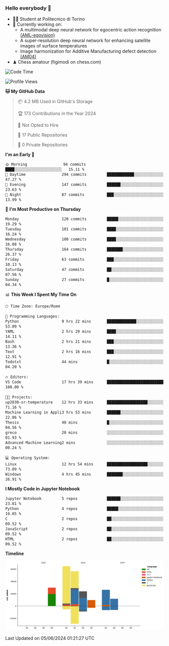 ### Hello everybody 👋
- 🧑‍🎓 Student at Politecnico di Torino
- 🤖 Currently working on:
  - A multimodal deep neural network for egocentric action recognition [(AML-egovision)](https://github.com/figimodi/AML-egovision)
  - A super-resolution deep neural network for enhancing satellite images of surface temperatures
  - Image harmonization for Additive Manufacturing defect detection [(AM04)](https://github.com/figimodi/AM04)
- ♟ Chess amatour (figimodi on chess.com)

<!--
[![Figimodi's GitHub stats](https://github-readme-stats.vercel.app/api?username=figimodi&rank_icon=github&show_icons=true&include_all_commits=true)](https://github.com/figimodi/github-readme-stats)

![Top Langs](https://github-readme-stats.vercel.app/api/top-langs/?username=figimodi&layout=compact&)

[![Figimodi's WakaTime stats](https://github-readme-stats.vercel.app/api/wakatime?username=figimodi)](https://github.com/figimodi/github-readme-stats)
-->

<!--START_SECTION:waka-->
![Code Time](http://img.shields.io/badge/Code%20Time-156%20hrs%2018%20mins-blue)

![Profile Views](http://img.shields.io/badge/Profile%20Views-1-blue)

**🐱 My GitHub Data** 

> 📦 4.2 MB Used in GitHub's Storage 
 > 
> 🏆 173 Contributions in the Year 2024
 > 
> 🚫 Not Opted to Hire
 > 
> 📜 17 Public Repositories 
 > 
> 🔑 0 Private Repositories 
 > 
**I'm an Early 🐤** 

```text
🌞 Morning                94 commits          ████░░░░░░░░░░░░░░░░░░░░░   15.11 % 
🌆 Daytime                294 commits         ████████████░░░░░░░░░░░░░   47.27 % 
🌃 Evening                147 commits         ██████░░░░░░░░░░░░░░░░░░░   23.63 % 
🌙 Night                  87 commits          ███░░░░░░░░░░░░░░░░░░░░░░   13.99 % 
```
📅 **I'm Most Productive on Thursday** 

```text
Monday                   120 commits         █████░░░░░░░░░░░░░░░░░░░░   19.29 % 
Tuesday                  101 commits         ████░░░░░░░░░░░░░░░░░░░░░   16.24 % 
Wednesday                100 commits         ████░░░░░░░░░░░░░░░░░░░░░   16.08 % 
Thursday                 164 commits         ███████░░░░░░░░░░░░░░░░░░   26.37 % 
Friday                   63 commits          ███░░░░░░░░░░░░░░░░░░░░░░   10.13 % 
Saturday                 47 commits          ██░░░░░░░░░░░░░░░░░░░░░░░   07.56 % 
Sunday                   27 commits          █░░░░░░░░░░░░░░░░░░░░░░░░   04.34 % 
```


📊 **This Week I Spent My Time On** 

```text
🕑︎ Time Zone: Europe/Rome

💬 Programming Languages: 
Python                   9 hrs 22 mins       █████████████░░░░░░░░░░░░   53.09 % 
YAML                     2 hrs 29 mins       ████░░░░░░░░░░░░░░░░░░░░░   14.11 % 
Bash                     2 hrs 21 mins       ███░░░░░░░░░░░░░░░░░░░░░░   13.36 % 
Text                     2 hrs 16 mins       ███░░░░░░░░░░░░░░░░░░░░░░   12.91 % 
Todotxt                  44 mins             █░░░░░░░░░░░░░░░░░░░░░░░░   04.20 % 

🔥 Editors: 
VS Code                  17 hrs 39 mins      █████████████████████████   100.00 % 

🐱‍💻 Projects: 
up2030-sr-temperature    12 hrs 33 mins      ██████████████████░░░░░░░   71.16 % 
Machine Learning in Appli3 hrs 53 mins       ██████░░░░░░░░░░░░░░░░░░░   22.06 % 
Thesis                   48 mins             █░░░░░░░░░░░░░░░░░░░░░░░░   04.56 % 
greco                    20 mins             ░░░░░░░░░░░░░░░░░░░░░░░░░   01.93 % 
Advanced Machine Learning2 mins              ░░░░░░░░░░░░░░░░░░░░░░░░░   00.24 % 

💻 Operating System: 
Linux                    12 hrs 54 mins      ██████████████████░░░░░░░   73.09 % 
Windows                  4 hrs 45 mins       ███████░░░░░░░░░░░░░░░░░░   26.91 % 
```

**I Mostly Code in Jupyter Notebook** 

```text
Jupyter Notebook         5 repos             ██████░░░░░░░░░░░░░░░░░░░   23.81 % 
Python                   4 repos             █████░░░░░░░░░░░░░░░░░░░░   19.05 % 
C                        2 repos             ██░░░░░░░░░░░░░░░░░░░░░░░   09.52 % 
JavaScript               2 repos             ██░░░░░░░░░░░░░░░░░░░░░░░   09.52 % 
HTML                     2 repos             ██░░░░░░░░░░░░░░░░░░░░░░░   09.52 % 
```



**Timeline**

![Lines of Code chart](https://raw.githubusercontent.com/figimodi/figimodi/main/assets/bar_graph.png)


 Last Updated on 05/06/2024 01:21:27 UTC
<!--END_SECTION:waka-->

<!--
**figimodi/figimodi** is a ✨ _special_ ✨ repository because its `README.md` (this file) appears on your GitHub profile.

Here are some ideas to get you started:

- 🔭 I’m currently working on ...
- 🌱 I’m currently learning ...
- 👯 I’m looking to collaborate on ...
- 🤔 I’m looking for help with ...
- 💬 Ask me about ...
- 📫 How to reach me: ...
- 😄 Pronouns: ...
- ⚡ Fun fact: ...
-->
